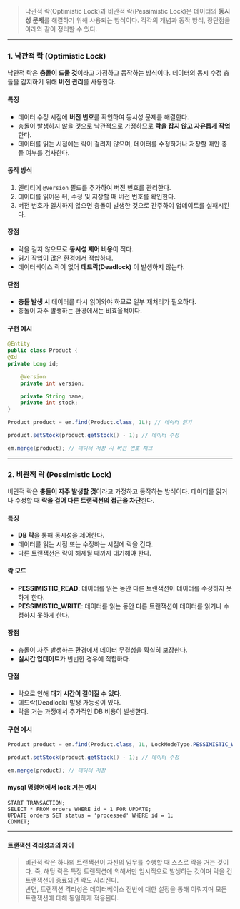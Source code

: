> 낙관적 락(Optimistic Lock)과 비관적 락(Pessimistic Lock)은 데이터의 **동시성 문제**를 해결하기 위해 사용되는 방식이다. 각각의 개념과 동작 방식, 장단점을 아래와 같이 정리할 수 있다.

---

### 1. 낙관적 락 (Optimistic Lock)
낙관적 락은 **충돌이 드물 것**이라고 가정하고 동작하는 방식이다. 데이터의 동시 수정 충돌을 감지하기 위해 **버전 관리**를 사용한다.

#### 특징
- 데이터 수정 시점에 **버전 번호**를 확인하여 동시성 문제를 해결한다.
- 충돌이 발생하지 않을 것으로 낙관적으로 가정하므로 **락을 잡지 않고 자유롭게 작업**한다.
- 데이터를 읽는 시점에는 락이 걸리지 않으며, 데이터를 수정하거나 저장할 때만 충돌 여부를 검사한다.

#### 동작 방식
1. 엔티티에 `@Version` 필드를 추가하여 버전 번호를 관리한다.
2. 데이터를 읽어온 뒤, 수정 및 저장할 때 버전 번호를 확인한다.
3. 버전 번호가 일치하지 않으면 충돌이 발생한 것으로 간주하여 업데이트를 실패시킨다.

#### 장점
- 락을 걸지 않으므로 **동시성 제어 비용**이 적다.
- 읽기 작업이 많은 환경에서 적합하다.
- 데이터베이스 락이 없어 **데드락(Deadlock)** 이 발생하지 않는다.

#### 단점
- **충돌 발생 시** 데이터를 다시 읽어와야 하므로 일부 재처리가 필요하다.
- 충돌이 자주 발생하는 환경에서는 비효율적이다.

#### 구현 예시
```java
@Entity
public class Product {
@Id
private Long id;

    @Version
    private int version;

    private String name;
    private int stock;
}
```

```java
Product product = em.find(Product.class, 1L); // 데이터 읽기

product.setStock(product.getStock() - 1); // 데이터 수정

em.merge(product); // 데이터 저장 시 버전 번호 체크
```

---

### 2. 비관적 락 (Pessimistic Lock)
비관적 락은 **충돌이 자주 발생할 것**이라고 가정하고 동작하는 방식이다. 데이터를 읽거나 수정할 때 **락을 걸어 다른 트랜잭션의 접근을 차단**한다.

#### 특징
- **DB 락**을 통해 동시성을 제어한다.
- 데이터를 읽는 시점 또는 수정하는 시점에 락을 건다.
- 다른 트랜잭션은 락이 해제될 때까지 대기해야 한다.

#### 락 모드
- **PESSIMISTIC_READ**: 데이터를 읽는 동안 다른 트랜잭션이 데이터를 수정하지 못하게 한다.
- **PESSIMISTIC_WRITE**: 데이터를 읽는 동안 다른 트랜잭션이 데이터를 읽거나 수정하지 못하게 한다.

#### 장점
- 충돌이 자주 발생하는 환경에서 데이터 무결성을 확실히 보장한다.
- **실시간 업데이트**가 빈번한 경우에 적합하다.

#### 단점
- 락으로 인해 **대기 시간이 길어질 수 있다**.
- 데드락(Deadlock) 발생 가능성이 있다.
- 락을 거는 과정에서 추가적인 DB 비용이 발생한다.

#### 구현 예시
```java
Product product = em.find(Product.class, 1L, LockModeType.PESSIMISTIC_WRITE); // 락 모드 설정

product.setStock(product.getStock() - 1); // 데이터 수정

em.merge(product); // 데이터 저장
```

#### mysql 명령어에서 lock 거는 예시
```mysql
START TRANSACTION;
SELECT * FROM orders WHERE id = 1 FOR UPDATE;
UPDATE orders SET status = 'processed' WHERE id = 1;
COMMIT;
```
---

#### 트랜잭션 격리성과의 차이

> 비관적 락은 하나의 트랜잭션이 자신의 임무를 수행할 때 스스로 락을 거는 것이다. 즉, 해당 락은 특정 트랜잭션에 의해서만 임시적으로 발생하는 것이며 락을 건 트랜잭션이 종료되면 락도 사라진다.<br>
 반면, 트랜잭션 격리성은 데이터베이스 전반에 대한 설정을 통해 이뤄지며 모든 트랜잭션에 대해 동일하게 적용된다.